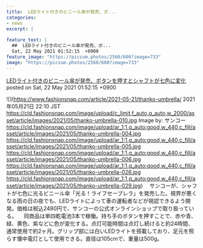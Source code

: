 ```yaml
---
title:  LEDライト付きのビニール傘が発売、ボ...
categories:
- news
excerpt: |
  
feature_text: |
  ##  LEDライト付きのビニール傘が発売、ボ...
  Sat, 22 May 2021 01:52:15  +0900
feature_image: "https://picsum.photos/2560/600?image=733"
image: "https://picsum.photos/2560/600?image=733"
---
```


[ LEDライト付きのビニール傘が発売、ボタンを押すとシャフトが七色に変化  ](https://rosie.5ch.net/test/read.cgi/editorialplus/1621615935/)
posted on Sat, 22 May 2021 01:52:15  +0900

<!--more-->

![](https://www.fashionsnap.com/article/2021-05-21/thanko-umbrella/ 2021年05月21日 22:10 JST https://cld.fashionsnap.com/image/upload/c_limit,f_auto,q_auto,w_2000/asset/article/images/2021/05/thanko-umbrella-010.jpg Image by: サンコー https://cld.fashionsnap.com/image/upload/ar_1:1,q_auto:good,w_440,c_fill/asset/article/images/2021/05/thanko-umbrella-004.jpg https://cld.fashionsnap.com/image/upload/ar_1:1,q_auto:good,w_440,c_fill/asset/article/images/2021/05/thanko-umbrella-005.jpg https://cld.fashionsnap.com/image/upload/ar_1:1,q_auto:good,w_440,c_fill/asset/article/images/2021/05/thanko-umbrella-006.jpg https://cld.fashionsnap.com/image/upload/ar_1:1,q_auto:good,w_440,c_fill/asset/article/images/2021/05/thanko-umbrella-026.jpg https://cld.fashionsnap.com/image/upload/ar_1:1,q_auto:good,w_440,c_fill/asset/article/images/2021/05/thanko-umbrella-029.jpg) 　サンコーが、シャフトが七色に光るビニール傘「光る！ライフセーブレラ」を発売した。視界が悪くなる雨の日の夜でも、LEDライトによって車の運転者などが視認できるよう開発。価格は税込2480円で、サンコーの公式オンラインショップで取り扱っている。 　同商品は単四乾電池3本で稼働。持ち手のボタンを押すことで、赤や青、緑、黄色、紫などに色が変化する。点灯可能時間は点灯し続けると約24時間、通常使用で約2ヶ月。グリップ部には白いLEDライトを搭載しており、足元を照らす懐中電灯として使用できる。直径は105cmで、重量は500g。
